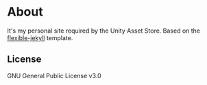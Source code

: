 # About

It's my personal site required by the Unity Asset Store. Based on the [flexible-jekyll](https://github.com/artemsheludko/flexible-jekyll) template.

## License

GNU General Public License v3.0